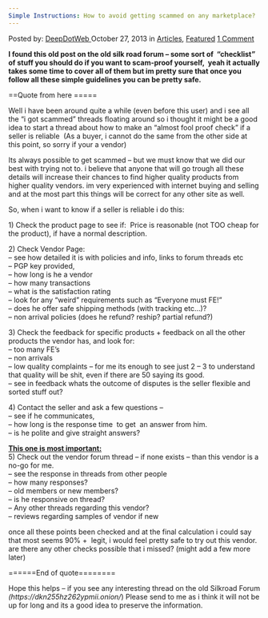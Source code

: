 ```yaml
---
Simple Instructions: How to avoid getting scammed on any marketplace?
---
```

<article class="post-listing post-886 post type-post status-publish format-standard has-post-thumbnail hentry category-articles category-deepdot-news tag-avoid tag-instructions tag-marketplace tag-scammed tag-simple">
    <div class="post-inner">
    <p class="post-meta">
    <span>Posted by: <a href="https://www.deepdotweb.com/author/admin/" title="">DeepDotWeb </a></span>
    <span>October 27, 2013</span>
    <span>in <a href="https://www.deepdotweb.com/category/articles/" rel="category tag">Articles</a>, <a href="https://www.deepdotweb.com/category/deepdot-news/" rel="category tag">Featured</a></span>
    <span><a href="https://www.deepdotweb.com/2013/10/27/simple-instructions-how-to-avoid-getting-scammed-on-any-marketplace/#comments">1 Comment</a></span>
    </p>
    <div class="clear"></div>
    <div class="entry">
    <p><strong>I found this old post on the old silk road forum &#8211; some sort of  &#8220;checklist&#8221; of stuff you should do if you want to scam-proof yourself,  yeah it actually takes some time to cover all of them but im pretty sure that once you follow all these simple guidelines you can be pretty safe.</strong></p>
    <p>==Quote from here =====</p>
    <p>Well i have been around quite a while (even before this user) and i see all the &#8220;i got scammed&#8221; threads floating around so i thought it might be a good idea to start a thread about how to make an &#8220;almost fool proof check&#8221; if a seller is reliable  (As a buyer, i cannot do the same from the other side at this point, so sorry if your a vendor)</p>
    <p>Its always possible to get scammed &#8211; but we must know that we did our best with trying not to. i believe that anyone that will go trough all these details will increase their chances to find higher quality products from higher quality vendors. im very experienced with internet buying and selling and at the most part this things will be correct for any other site as well.</p>
    <p>So, when i want to know if a seller is reliable i do this:</p>
    <p>1) Check the product page to see if:  Price is reasonable (not TOO cheap for the product), if have a normal description.</p>
    <p>2) Check Vendor Page:<br />
    &#8211; see how detailed it is with policies and info, links to forum threads etc<br />
    &#8211; PGP key provided,<br />
    &#8211; how long is he a vendor<br />
    &#8211; how many transactions<br />
    &#8211; what is the satisfaction rating<br />
    &#8211; look for any &#8220;weird&#8221; requirements such as &#8220;Everyone must FE!&#8221;<br />
    &#8211; does he offer safe shipping methods (with tracking etc&#8230;)?<br />
    &#8211; non arrival policies (does he refund? reship? partial refund?)</p>
    <p>3) Check the feedback for specific products + feedback on all the other products the vendor has, and look for:<br />
    &#8211; too many FE&#8217;s<br />
    &#8211; non arrivals<br />
    &#8211; low quality complaints &#8211; for me its enough to see just 2 &#8211; 3 to understand that quality will be shit, even if there are 50 saying its good.<br />
    &#8211; see in feedback whats the outcome of disputes is the seller flexible and sorted stuff out?</p>
    <p>4) Contact the seller and ask a few questions &#8211;<br />
    &#8211; see if he communicates,<br />
    &#8211; how long is the response time  to get  an answer from him.<br />
    &#8211; is he polite and give straight answers?</p>
    <p><span style="text-decoration: underline;"><strong>This one is most important:</strong></span><br />
    5) Check out the vendor forum thread &#8211; if none exists &#8211; than this vendor is a no-go for me.<br />
    &#8211; see the response in threads from other people<br />
    &#8211; how many responses?<br />
    &#8211; old members or new members?<br />
    &#8211; is he responsive on thread?<br />
    &#8211; Any other threads regarding this vendor?<br />
    &#8211; reviews regarding samples of vendor if new</p>
    <p>once all these points been checked and at the final calculation i could say that most seems 90% +  legit, i would feel pretty safe to try out this vendor.<br />
    are there any other checks possible that i missed? (might add a few more later)</p>
    <p>======End of quote========</p>
    <p>Hope this helps &#8211; if you see any interesting thread on the old Silkroad Forum <em>(</em><cite>https://dkn255hz262ypmii.onion/</cite>) Please send to me as i think it will not be up for long and its a good idea to preserve the information.</p>
    </div>
    <span style="display:none"><a href="https://www.deepdotweb.com/tag/avoid/" rel="tag">avoid</a> <a href="https://www.deepdotweb.com/tag/instructions/" rel="tag">instructions</a> <a href="https://www.deepdotweb.com/tag/marketplace/" rel="tag">marketplace</a> <a href="https://www.deepdotweb.com/tag/scammed/" rel="tag">scammed</a> <a href="https://www.deepdotweb.com/tag/simple/" rel="tag">simple</a></span> <span style="display:none" class="updated">2013-10-27</span>
    <div style="display:none" class="vcard author" itemprop="author" itemscope itemtype="http://schema.org/Person"><strong class="fn" itemprop="name"><a href="https://www.deepdotweb.com/author/admin/" title="Posts by DeepDotWeb" rel="author">DeepDotWeb</a></strong></div>
    </div>
</article>

